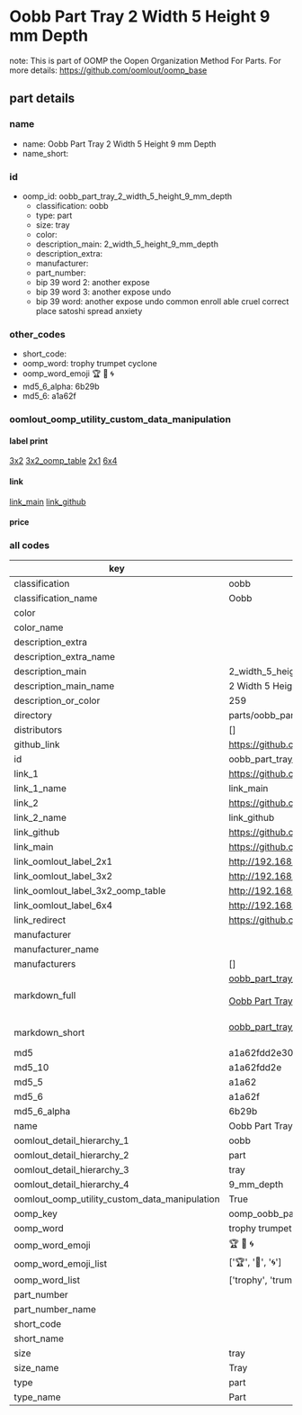 # Oobb Part Tray 2 Width 5 Height 9 mm Depth  

note: This is part of OOMP the Oopen Organization Method For Parts. For more details: https://github.com/oomlout/oomp_base

##  part details
  







### name
* name: Oobb Part Tray 2 Width 5 Height 9 mm Depth
* name_short: 
### id
* oomp_id: oobb_part_tray_2_width_5_height_9_mm_depth
  * classification: oobb
  * type: part
  * size: tray
  * color: 
  * description_main: 2_width_5_height_9_mm_depth
  * description_extra: 
  * manufacturer: 
  * part_number: 
  * bip 39 word 2: another expose
  * bip 39 word 3: another expose undo
  * bip 39 word: another expose undo common enroll able cruel correct place satoshi spread anxiety

### other_codes
* short_code: 
* oomp_word: trophy trumpet cyclone
* oomp_word_emoji :trophy: :trumpet: :cyclone:
* md5_6_alpha: 6b29b
* md5_6: a1a62f






### oomlout_oomp_utility_custom_data_manipulation
#### label print
[3x2](http://192.168.1.245:1112/?label=oomp%206b29b)
[3x2_oomp_table](http://192.168.1.108:1112/?label=oomp%206b29b)
[2x1](http://192.168.1.242:1112/?label=oomp%206b29b)
[6x4](http://192.168.1.55:1112/?label=oomp%206b29b)    

#### link

[link_main](https://github.com/oomlout/oomlout_oomp_version_1_messy/tree/main/parts/oobb_part_tray_2_width_5_height_9_mm_depth) [link_github](https://github.com/oomlout/oomlout_oomp_version_1_messy/tree/main/parts/oobb_part_tray_2_width_5_height_9_mm_depth)                             

#### price







### all codes 
| key | value |  
| --- | --- |  
| classification | oobb |  
| classification_name | Oobb |  
| color |  |  
| color_name |  |  
| description_extra |  |  
| description_extra_name |  |  
| description_main | 2_width_5_height_9_mm_depth |  
| description_main_name | 2 Width 5 Height 9 mm Depth |  
| description_or_color | 259 |  
| directory | parts/oobb_part_tray_2_width_5_height_9_mm_depth |  
| distributors | [] |  
| github_link | https://github.com/oomlout/oomlout_oomp_part_src/tree/main/parts/oobb_part_tray_2_width_5_height_9_mm_depth |  
| id | oobb_part_tray_2_width_5_height_9_mm_depth |  
| link_1 | https://github.com/oomlout/oomlout_oomp_version_1_messy/tree/main/parts/oobb_part_tray_2_width_5_height_9_mm_depth |  
| link_1_name | link_main |  
| link_2 | https://github.com/oomlout/oomlout_oomp_version_1_messy/tree/main/parts/oobb_part_tray_2_width_5_height_9_mm_depth |  
| link_2_name | link_github |  
| link_github | https://github.com/oomlout/oomlout_oomp_version_1_messy/tree/main/parts/oobb_part_tray_2_width_5_height_9_mm_depth |  
| link_main | https://github.com/oomlout/oomlout_oomp_version_1_messy/tree/main/parts/oobb_part_tray_2_width_5_height_9_mm_depth |  
| link_oomlout_label_2x1 | http://192.168.1.242:1112/?label=oomp%206b29b |  
| link_oomlout_label_3x2 | http://192.168.1.245:1112/?label=oomp%206b29b |  
| link_oomlout_label_3x2_oomp_table | http://192.168.1.108:1112/?label=oomp%206b29b |  
| link_oomlout_label_6x4 | http://192.168.1.55:1112/?label=oomp%206b29b |  
| link_redirect | https://github.com/oomlout/oomlout_oomp_version_1_messy/tree/main/parts/oobb_part_tray_2_width_5_height_9_mm_depth |  
| manufacturer |  |  
| manufacturer_name |  |  
| manufacturers | [] |  
| markdown_full | [oobb_part_tray_2_width_5_height_9_mm_depth](none)<br>[](none)<br>[Oobb Part Tray 2 Width 5 Height 9 Mm Depth](none)<br><br> |  
| markdown_short | [oobb_part_tray_2_width_5_height_9_mm_depth](none)<br><br> |  
| md5 | a1a62fdd2e308690012592e7d9d4284c |  
| md5_10 | a1a62fdd2e |  
| md5_5 | a1a62 |  
| md5_6 | a1a62f |  
| md5_6_alpha | 6b29b |  
| name | Oobb Part Tray 2 Width 5 Height 9 mm Depth |  
| oomlout_detail_hierarchy_1 | oobb |  
| oomlout_detail_hierarchy_2 | part |  
| oomlout_detail_hierarchy_3 | tray |  
| oomlout_detail_hierarchy_4 | 9_mm_depth |  
| oomlout_oomp_utility_custom_data_manipulation | True |  
| oomp_key | oomp_oobb_part_tray_2_width_5_height_9_mm_depth |  
| oomp_word | trophy trumpet cyclone |  
| oomp_word_emoji | :trophy: :trumpet: :cyclone: |  
| oomp_word_emoji_list | [':trophy:', ':trumpet:', ':cyclone:'] |  
| oomp_word_list | ['trophy', 'trumpet', 'cyclone'] |  
| part_number |  |  
| part_number_name |  |  
| short_code |  |  
| short_name |  |  
| size | tray |  
| size_name | Tray |  
| type | part |  
| type_name | Part |  
